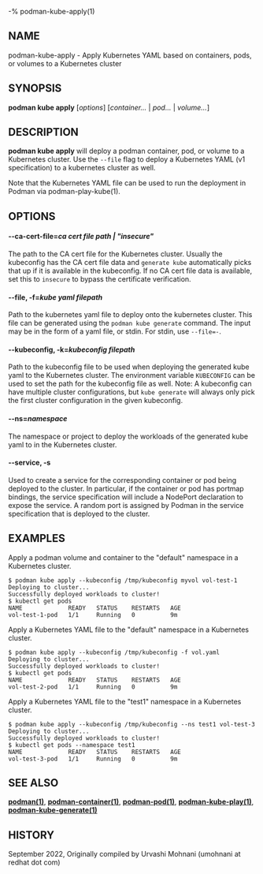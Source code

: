-% podman-kube-apply(1)

## NAME

podman-kube-apply - Apply Kubernetes YAML based on containers, pods, or volumes to a Kubernetes cluster

## SYNOPSIS

**podman kube apply** [*options*] [*container...* | *pod...* | *volume...*]

## DESCRIPTION

**podman kube apply** will deploy a podman container, pod, or volume to a Kubernetes cluster. Use the `--file` flag to deploy a Kubernetes YAML (v1 specification) to a kubernetes cluster as well.

Note that the Kubernetes YAML file can be used to run the deployment in Podman via podman-play-kube(1).

## OPTIONS

#### **--ca-cert-file**=_ca cert file path | "insecure"_

The path to the CA cert file for the Kubernetes cluster. Usually the kubeconfig has the CA cert file data and `generate kube` automatically picks that up if it is available in the kubeconfig. If no CA cert file data is available, set this to `insecure` to bypass the certificate verification.

#### **--file**, **-f**=_kube yaml filepath_

Path to the kubernetes yaml file to deploy onto the kubernetes cluster. This file can be generated using the `podman kube generate` command. The input may be in the form of a yaml file, or stdin. For stdin, use `--file=-`.

#### **--kubeconfig**, **-k**=_kubeconfig filepath_

Path to the kubeconfig file to be used when deploying the generated kube yaml to the Kubernetes cluster. The environment variable `KUBECONFIG` can be used to set the path for the kubeconfig file as well.
Note: A kubeconfig can have multiple cluster configurations, but `kube generate` will always only pick the first cluster configuration in the given kubeconfig.

#### **--ns**=_namespace_

The namespace or project to deploy the workloads of the generated kube yaml to in the Kubernetes cluster.

#### **--service**, **-s**

Used to create a service for the corresponding container or pod being deployed to the cluster. In particular, if the container or pod has portmap bindings, the service specification will include a NodePort declaration to expose the service. A random port is assigned by Podman in the service specification that is deployed to the cluster.

## EXAMPLES

Apply a podman volume and container to the "default" namespace in a Kubernetes cluster.

```
$ podman kube apply --kubeconfig /tmp/kubeconfig myvol vol-test-1
Deploying to cluster...
Successfully deployed workloads to cluster!
$ kubectl get pods
NAME             READY   STATUS    RESTARTS   AGE
vol-test-1-pod   1/1     Running   0          9m
```

Apply a Kubernetes YAML file to the "default" namespace in a Kubernetes cluster.

```
$ podman kube apply --kubeconfig /tmp/kubeconfig -f vol.yaml
Deploying to cluster...
Successfully deployed workloads to cluster!
$ kubectl get pods
NAME             READY   STATUS    RESTARTS   AGE
vol-test-2-pod   1/1     Running   0          9m
```

Apply a Kubernetes YAML file to the "test1" namespace in a Kubernetes cluster.

```
$ podman kube apply --kubeconfig /tmp/kubeconfig --ns test1 vol-test-3
Deploying to cluster...
Successfully deployed workloads to cluster!
$ kubectl get pods --namespace test1
NAME             READY   STATUS    RESTARTS   AGE
vol-test-3-pod   1/1     Running   0          9m

```

## SEE ALSO

**[podman(1)](podman.md)**, **[podman-container(1)](commands/podman-container/podman-container.md)**, **[podman-pod(1)](commands/podman-pod/podman-pod.md)**, **[podman-kube-play(1)](commands/podman-kube/podman-kube-play.md)**, **[podman-kube-generate(1)](commands/podman-kube/podman-kube-generate.md)**

## HISTORY

September 2022, Originally compiled by Urvashi Mohnani (umohnani at redhat dot com)
